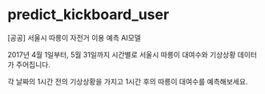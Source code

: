 # predict_kickboard_user

[공공] 서울시 따릉이 자전거 이용 예측 AI모델  

2017년 4월 1일부터, 5월 31일까지 시간별로 서울시 따릉이 대여수와 기상상황 데이터가 주어집니다.

각 날짜의 1시간 전의 기상상황을 가지고 1시간 후의 따릉이 대여수를 예측해보세요. 
